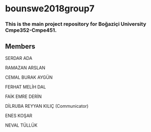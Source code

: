 

# bounswe2018group7

<p align="center">
<a href="https://github.com/bounswe/bounswe2018group7/blob/master/Docs/g4150.png?raw=true" alt="g4150" border="0" width="150%" height="150"></a>
</p>

### This is the main project repository for Boğaziçi University Cmpe352-Cmpe451.

## Members

SERDAR ADA

RAMAZAN ARSLAN

CEMAL BURAK AYGÜN

FERHAT MELİH DAL

FAİK EMRE DERİN

DİLRUBA REYYAN KILIÇ (Communicator)

ENES KOŞAR

NEVAL TÜLLÜK
